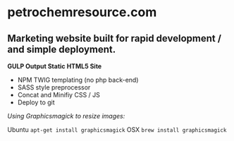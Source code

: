 # petrochemresource.com

## Marketing website built for rapid development / and simple deployment.

**GULP Output Static HTML5 Site**
- NPM TWIG templating (no php back-end)
- SASS style preprocessor
- Concat and Minifiy CSS / JS
- Deploy to git

*Using Graphicsmagick to resize images:*

Ubuntu
```apt-get install graphicsmagick```
OSX
```brew install graphicsmagick```